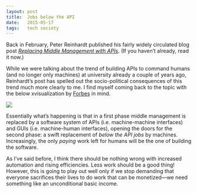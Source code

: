 ```yaml
---
layout: post
title:  Jobs below the API
date:   2015-05-17
tags:   tech society
---
```


Back in February, Peter Reinhardt published his fairly widely circulated blog post _[Replacing Middle Management with APIs](http://rein.pk/replacing-middle-management-with-apis/)_. (If you haven’t already, read it now.)

While we were talking about the trend of building APIs to command humans (and no longer only machines) at university already a couple of years ago, Reinhardt’s post has spelled out the socio-political consequences of this trend much more clearly to me. I find myself coming back to the topic with the below xvisualization by [Forbes](http://www.forbes.com/sites/anthonykosner/2015/02/04/google-cabs-and-uber-bots-will-challenge-jobs-below-the-api/) in mind.

![]({{site.baseurl}}/assets/2015-05-17-Jobs-below-the-API/above-and-below-the-api-jobs.png)

Essentially what’s happening is that in a first phase middle management is replaced by a software system of APIs (i.e. machine-machine interfaces) and GUIs (i.e. machine-human interfaces), opening the doors for the second phase: a swift replacement of _below the API jobs_ by machines. Increasingly, the only _paying_ work left for humans will be the one of building the software.

As I’ve said before, I think there should be nothing wrong with increased automation and rising efficiencies. Less work should be a good thing! However, this is going to play out well only if we stop demanding that everyone sacrifices their lives to do work that can be monetized—we need something like an unconditional basic income.